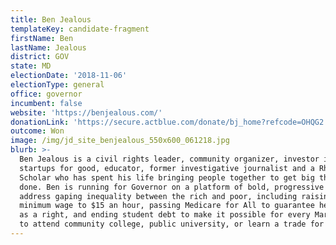 ```yaml
---
title: Ben Jealous
templateKey: candidate-fragment
firstName: Ben
lastName: Jealous
district: GOV
state: MD
electionDate: '2018-11-06'
electionType: general
office: governor
incumbent: false
website: 'https://benjealous.com/'
donationLink: 'https://secure.actblue.com/donate/bj_home?refcode=OHQG2'
outcome: Won
image: /img/jd_site_benjealous_550x600_061218.jpg
blurb: >-
  Ben Jealous is a civil rights leader, community organizer, investor in
  startups for good, educator, former investigative journalist and a Rhodes
  Scholar who has spent his life bringing people together to get big things
  done. Ben is running for Governor on a platform of bold, progressive ideas to
  address gaping inequality between the rich and poor, including raising the
  minimum wage to $15 an hour, passing Medicare for All to guarantee health care
  as a right, and ending student debt to make it possible for every Marylander
  to attend community college, public university, or learn a trade for free.
---
```


